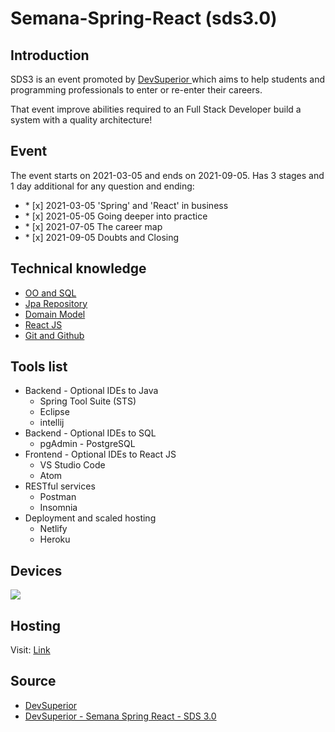 # Semana-Spring-React (sds3.0)


## Introduction

<p> SDS3 is an event promoted by <a href="https://devsuperior.com.br/"> DevSuperior <a/> which aims to
help students and programming professionals to enter or re-enter their careers.</p>

<p>That event improve abilities required to an Full Stack Developer build a system with a quality architecture!</p>

## Event

<p>The event starts on 2021-03-05 and ends on 2021-09-05. Has 3 stages and 1 day additional 
for any question and ending:</p>

<ul>
	<li>* [x] 2021-03-05 'Spring' and 'React' in business</li>
	<li>* [x] 2021-05-05 Going deeper into practice</li>
	<li>* [x] 2021-07-05 The career map</li>
	<li>* [x] 2021-09-05 Doubts and Closing</li>
</ul>

## Technical knowledge

<ul>
	<li><a href="https://youtu.be/xC_yKw3MYX4">OO and SQL<a/></li>
	<li><a href="https://youtu.be/os6hdZbCnpM">Jpa Repository</a></li>
	<li><a href="https://youtu.be/OX5MmJrFTdw">Domain Model<a/></li>
	<li><a href="https://youtu.be/IOJoJGDowEY">React JS<a/></li>
	<li><a href="https://youtu.be/KLG-jC1fh28">Git and Github<a/></li>
</ul>

## Tools list

<ul>
	<li>Backend - Optional IDEs to Java 
		<ul>
			<li>Spring Tool Suite (STS)</li>
			<li>Eclipse</li>
			<li>intellij</li>
		</ul>	
	</li>
	<li>Backend - Optional IDEs to SQL 
		<ul>
		    <li>pgAdmin - PostgreSQL</li>
		</ul>
	</li>
	<li>Frontend - Optional IDEs to React JS 
		<ul>
			<li>VS Studio Code</li>
			<li>Atom</li>
		</ul>	
	</li>
	<li>RESTful services
		<ul>
			<li>Postman</li>
			<li>Insomnia</li>
		</ul>
	</li>
	<li>Deployment and scaled hosting
		<ul>
			<li>Netlify</li>
			<li>Heroku</li>
		</ul>
	</li>
</ul>













## Devices

<a href="https://imgbox.com/GqBOeACb" target="_blank"> <img src="https://images2.imgbox.com/83/ab/GqBOeACb_o.png"/></a>



## Hosting

<p>Visit: <a href="https://gilson-dssales.netlify.app/">Link</a></p>


## Source

<ul>
  <li><a href="https://devsuperior.com.br/">DevSuperior</li>
  <li><a href="https://github.com/devsuperior/sds3">DevSuperior - Semana Spring React - SDS 3.0</li>
</ul>
